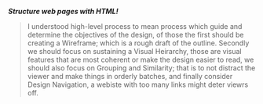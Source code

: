 _**Structure web pages with HTML!**_

> I understood high-level process to mean process which guide and determine the objectives of the design, of those the first should be creating a Wireframe; which is a rough draft of the outline. Secondly we should focus on sustaining a Visual Heirarchy, those are visual features that are most coherent or make the design easier to read, we should also focus on Grouping and Similarity; that is to not distract the viewer and make things in orderly batches, and finally consider Design Navigation, a webiste with too many links might deter viewrs off.